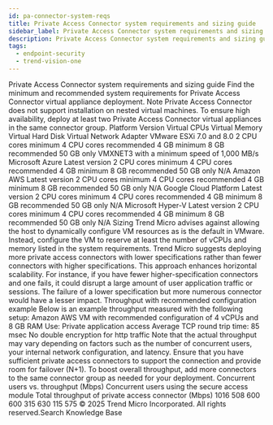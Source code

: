 ```yaml
---
id: pa-connector-system-reqs
title: Private Access Connector system requirements and sizing guide
sidebar_label: Private Access Connector system requirements and sizing guide
description: Private Access Connector system requirements and sizing guide
tags:
  - endpoint-security
  - trend-vision-one
---
```


 Private Access Connector system requirements and sizing guide Find the minimum and recommended system requirements for Private Access Connector virtual appliance deployment. Note Private Access Connector does not support installation on nested virtual machines. To ensure high availability, deploy at least two Private Access Connector virtual appliances in the same connector group. Platform Version Virtual CPUs Virtual Memory Virtual Hard Disk Virtual Network Adapter VMware ESXi 7.0 and 8.0 2 CPU cores minimum 4 CPU cores recommended 4 GB minimum 8 GB recommended 50 GB only VMXNET3 with a minimum speed of 1,000 MB/s Microsoft Azure Latest version 2 CPU cores minimum 4 CPU cores recommended 4 GB minimum 8 GB recommended 50 GB only N/A Amazon AWS Latest version 2 CPU cores minimum 4 CPU cores recommended 4 GB minimum 8 GB recommended 50 GB only N/A Google Cloud Platform Latest version 2 CPU cores minimum 4 CPU cores recommended 4 GB minimum 8 GB recommended 50 GB only N/A Microsoft Hyper-V Latest version 2 CPU cores minimum 4 CPU cores recommended 4 GB minimum 8 GB recommended 50 GB only N/A Sizing Trend Micro advises against allowing the host to dynamically configure VM resources as is the default in VMware. Instead, configure the VM to reserve at least the number of vCPUs and memory listed in the system requirements. Trend Micro suggests deploying more private access connectors with lower specifications rather than fewer connectors with higher specifications. This approach enhances horizontal scalability. For instance, if you have fewer higher-specification connectors and one fails, it could disrupt a large amount of user application traffic or sessions. The failure of a lower specification but more numerous connector would have a lesser impact. Throughput with recommended configuration example Below is an example throughput measured with the following setup: Amazon AWS VM with recommended configuration of 4 vCPUs and 8 GB RAM Use: Private application access Average TCP round trip time: 85 msec No double encryption for http traffic Note that the actual throughput may vary depending on factors such as the number of concurrent users, your internal network configuration, and latency. Ensure that you have sufficient private access connectors to support the connection and provide room for failover (N+1). To boost overall throughput, add more connectors to the same connector group as needed for your deployment. Concurrent users vs. throughput (Mbps) Concurrent users using the secure access module Total throughput of private access connector (Mbps) 1016 508 600 600 315 630 115 575 © 2025 Trend Micro Incorporated. All rights reserved.Search Knowledge Base